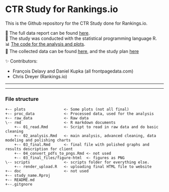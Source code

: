 # CTR Study for Rankings.io

This is the Github repository for the CTR Study done for Rankings.io. 

:pencil: The full data report can be found [here](https://frontpagedata.com/ctr-study).  
:hammer: The study was conducted with the statistical programming language R.  
:bar_chart: [The code for the analysis and plots](https://github.com/frontpagedata/ctr-study/blob/master/rmd/03_final.Rmd).   
:page_facing_up: The collected data can be found [here](https://github.com/frontpagedata/ctr-study/blob/master/raw_data/results.csv), and the study plan [here](https://github.com/frontpagedata/ctr-study/blob/master/proc_data/Study_plan.csv)
 

:sparkles: Contributors:  
* François Delavy and Daniel Kupka (all frontpagedata.com)
* Chris Dreyer (Rankings.io)

------------------------------------------------------------------------


------------------------------------------------------------------------

### File structure

    +-- plots                 <- Some plots (not all final)
    +-- proc_data             <- Processed data, used for the analysis
    +-- raw_data              <- Raw data  
    \-- rmd                   <- R markdown documents
        +-- 01_read.Rmd       <- Script to read in raw data and do basic cleaning   
        +-- 02_analysis.Rmd   <- main analysis, advanced cleaning, data modeling and polishing charts 
        +-- 03_final.Rmd      <- final file with polished graphs and results description for client 
        +-- 04_convert_pdfs_to_pngs.Rmd <- not used
        +-- 03_final_files/figure-html  <- figures as PNG
    \-- scripts               <- scripts folder for everything else. 
        +-- render_upload.R   <- uploading final HTML file to website
    +-- doc                   <- not used    
    +-- study_name.Rproj
    +-- README.md             
    +--.gitgnore              


